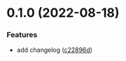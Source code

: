 # 0.1.0 (2022-08-18)


### Features

* add changelog ([c22896d](https://github.com/janek-secondary/greetings-ci/commit/c22896d587dd169e0d2a1c1d2c389d9db6d9aad7))



